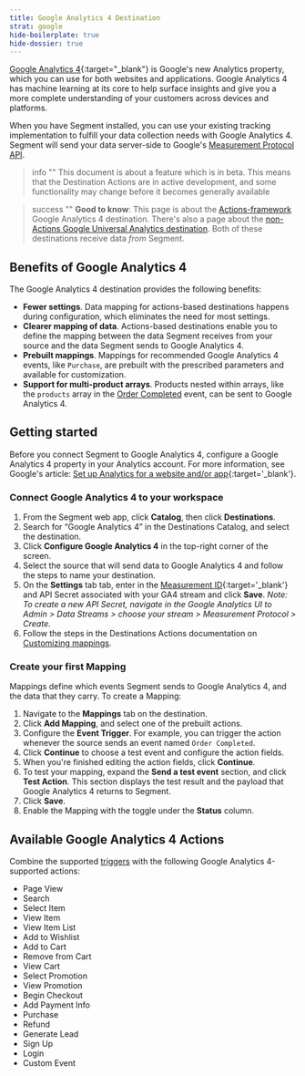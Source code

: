 ```yaml
---
title: Google Analytics 4 Destination
strat: google
hide-boilerplate: true
hide-dossier: true
---
```


[Google Analytics 4](https://support.google.com/analytics/answer/10089681){:target="_blank"} is Google's new Analytics property, which you can use for both websites and applications. Google Analytics 4 has machine learning at its core to help surface insights and give you a more complete understanding of your customers across devices and platforms. 

When you have Segment installed, you can use your existing tracking implementation to fulfill your data collection needs with Google Analytics 4. Segment will send your data server-side to Google's [Measurement Protocol API](https://developers.google.com/analytics/devguides/collection/protocol/ga4).

> info ""
> This document is about a feature which is in beta. This means that the Destination Actions are in active development, and some functionality may change before it becomes generally available


> success ""
> **Good to know**: This page is about the [Actions-framework](/docs/connections/destinations/actions/) Google Analytics 4 destination. There's also a page about the [non-Actions Google Universal Analytics destination](/docs/connections/destinations/catalog/google-analytics/). Both of these destinations receive data _from_ Segment.

## Benefits of Google Analytics 4

The Google Analytics 4 destination provides the following benefits:

- **Fewer settings**. Data mapping for actions-based destinations happens during configuration, which eliminates the need for most settings.
- **Clearer mapping of data**. Actions-based destinations enable you to define the mapping between the data Segment receives from your source and the data Segment sends to Google Analytics 4.
- **Prebuilt mappings**. Mappings for recommended Google Analytics 4 events, like `Purchase`, are prebuilt with the prescribed parameters and available for customization.
- **Support for multi-product arrays**. Products nested within arrays, like the `products` array in the [Order Completed](/docs/connections/spec/ecommerce/v2/#order-completed) event, can be sent to Google Analytics 4.

## Getting started

Before you connect Segment to Google Analytics 4, configure a Google Analytics 4 property in your Analytics account. For more information, see Google's article: [Set up Analytics for a website and/or app](https://support.google.com/analytics/answer/9304153){:target='_blank'}.

### Connect Google Analytics 4 to your workspace

1. From the Segment web app, click **Catalog**, then click **Destinations**.
2. Search for “Google Analytics 4” in the Destinations Catalog, and select the destination.
3. Click **Configure Google Analytics 4** in the top-right corner of the screen.
4. Select the source that will send data to Google Analytics 4 and follow the steps to name your destination.
5. On the **Settings** tab tab, enter in the [Measurement ID](https://support.google.com/analytics/answer/9539598){:target='_blank'} and API Secret associated with your GA4 stream and click **Save**. _Note: To create a new API Secret, navigate in the Google Analytics UI to Admin > Data Streams > choose your stream > Measurement Protocol > Create._
6. Follow the steps in the Destinations Actions documentation on [Customizing mappings](/docs/connections/destinations/actions/#customizing-mappings).

### Create your first Mapping

Mappings define which events Segment sends to Google Analytics 4, and the data that they carry. To create a Mapping:

1. Navigate to the **Mappings** tab on the destination.
2. Click **Add Mapping**, and select one of the prebuilt actions.
3. Configure the **Event Trigger**. For example, you can trigger the action whenever the source sends an event named `Order Completed`. 
4. Click **Continue** to choose a test event and configure the action fields. 
5. When you're finished editing the action fields, click **Continue**. 
6. To test your mapping, expand the **Send a test event** section, and click **Test Action**. This section displays the test result and the payload that Google Analytics 4 returns to Segment.
7. Click **Save**.
8. Enable the Mapping with the toggle under the **Status** column.

## Available Google Analytics 4 Actions

Combine the supported [triggers](docs/connections/destinations/actions/#components-of-a-destination-action) with the following Google Analytics 4-supported actions:

* Page View
* Search
* Select Item
* View Item
* View Item List
* Add to Wishlist
* Add to Cart
* Remove from Cart
* View Cart
* Select Promotion
* View Promotion
* Begin Checkout
* Add Payment Info
* Purchase
* Refund
* Generate Lead
* Sign Up
* Login
* Custom Event
